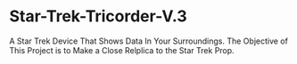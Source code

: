 # Star-Trek-Tricorder-V.3
A Star Trek Device That Shows Data In Your Surroundings. The Objective of This Project is to Make a Close Relplica to the Star Trek Prop.
